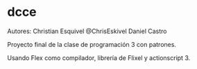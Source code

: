 dcce
====

Autores: 
Christian Esquivel @ChrisEskivel
Daniel Castro

Proyecto final de la clase de programación 3 con patrones.

Usando Flex como compilador, librería de Flixel y actionscript 3.